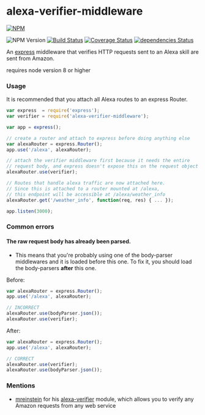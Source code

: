 # alexa-verifier-middleware

[![NPM](https://nodei.co/npm/alexa-verifier-middleware.png)](https://www.npmjs.com/package/alexa-verifier-middleware/)

![NPM Version](https://img.shields.io/npm/v/alexa-verifier-middleware.svg)
[![Build Status](https://travis-ci.org/alexa-js/alexa-verifier-middleware.svg?branch=master)](https://travis-ci.org/alexa-js/alexa-verifier-middleware)
[![Coverage Status](https://coveralls.io/repos/github/alexa-js/alexa-verifier-middleware/badge.svg)](https://coveralls.io/github/alexa-js/alexa-verifier-middleware)
[![dependencies Status](https://david-dm.org/alexa-js/alexa-verifier-middleware/status.svg)](https://david-dm.org/tejashah88/alexa-verifier-middleware)

An [express](https://www.npmjs.com/package/express) middleware that verifies HTTP requests sent to an Alexa skill are sent from Amazon.


requires node version 8 or higher


### Usage

It is recommended that you attach all Alexa routes to an express Router.
```javascript
var express  = require('express');
var verifier = require('alexa-verifier-middleware');

var app = express();

// create a router and attach to express before doing anything else
var alexaRouter = express.Router();
app.use('/alexa', alexaRouter);

// attach the verifier middleware first because it needs the entire
// request body, and express doesn't expose this on the request object
alexaRouter.use(verifier);

// Routes that handle alexa traffic are now attached here.
// Since this is attached to a router mounted at /alexa,
// this endpoint will be accessible at /alexa/weather_info
alexaRouter.get('/weather_info', function(req, res) { ... });

app.listen(3000);
```

### Common errors

#### The raw request body has already been parsed.
* This means that you're probably using one of the body-parser middlewares and it is loaded before this one. To fix it, you should load the body-parsers **after** this one.

Before:
```javascript
var alexaRouter = express.Router();
app.use('/alexa', alexaRouter);

// INCORRECT
alexaRouter.use(bodyParser.json());
alexaRouter.use(verifier);
```

After:
```javascript
var alexaRouter = express.Router();
app.use('/alexa', alexaRouter);

// CORRECT
alexaRouter.use(verifier);
alexaRouter.use(bodyParser.json());
```

### Mentions
* [mreinstein](https://github.com/mreinstein) for his [alexa-verifier](https://github.com/mreinstein/alexa-verifier) module, which allows you to verify any Amazon requests from any web service